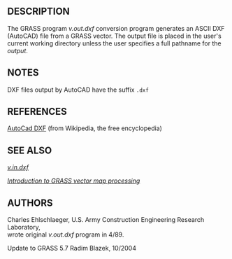 ## DESCRIPTION

The GRASS program *v.out.dxf* conversion program generates an ASCII DXF
(AutoCAD) file from a GRASS vector. The output file is placed in the
user\'s current working directory unless the user specifies a full
pathname for the *output*.

## NOTES

DXF files output by AutoCAD have the suffix `.dxf`

## REFERENCES

[AutoCad DXF](http://en.wikipedia.org/wiki/AutoCAD_DXF) (from Wikipedia,
the free encyclopedia)

## SEE ALSO

*[v.in.dxf](v.in.dxf.html)*

*[Introduction to GRASS vector map processing](vectorintro.html)*

## AUTHORS

Charles Ehlschlaeger, U.S. Army Construction Engineering Research
Laboratory,\
wrote original *v.out.dxf* program in 4/89.

Update to GRASS 5.7 Radim Blazek, 10/2004
